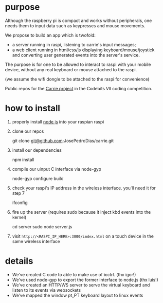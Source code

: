 # purpose

Although the raspberry pi is compact and works without peripherals, one needs them to input data such as keypresses and mouse movements. 

We propose to build an app which is twofold:

- a server running in raspi, listening to carrie's input messages;
- a web client running in html/css/js displaying keyboard/mouse/joystick and converting user generated events into the server's service.

The purpose is for one to be allowed to interact to raspi with your mobile device, without any real keyboard or mouse attached to the raspi.

(we assume the wifi dongle to be attached to the raspi for convenience)

Public repos for the [Carrie project](https://codebits.eu/intra/s/project/487) in the Codebits VII coding competition.



# how to install

1) properly install [node.js](http://nodejs.org) into your raspian raspi

2) clone our repos

    git clone git@github.com:JosePedroDias/carrie.git

3) install our dependencies

    npm install

4) compile our uinput C interface via node-gyp

    node-gyp configure build

5) check your raspi's IP address in the wireless interface. you'll need it for step 7

    ifconfig

5) fire up the server (requires sudo because it inject kbd events into the kernel)

    cd server
    sudo node server.js

6) visit `http://<RASPI_IP_HERE>:3000/index.html` on a touch device in the same wireless interface



# details

* We've created C code to able to make use of ioctrl. (thx igor!)
* We've used node-gyp to export the former interface to node.js (thx luis!)
* We've created an HTTP/WS server to serve the virtual keyboard and listen to its events via websockets
* We've mapped the window pt_PT keyboard layout to linux events
